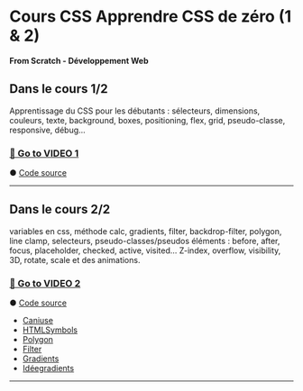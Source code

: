 # **Cours CSS** Apprendre CSS de zéro (1 & 2)
**From Scratch - Développement Web** 


## **Dans le cours 1/2**  

Apprentissage du CSS pour les débutants : sélecteurs, dimensions, couleurs, texte, background, boxes, positioning, flex, grid, pseudo-classe, responsive, débug… 

### [🔗 Go to VIDEO 1](https://youtu.be/HDobHQfbRbo)
● [Code source](https://github.com/JustFS/css-basics)

***

## **Dans le cours 2/2** 

variables en css, méthode calc, gradients, filter, backdrop-filter, polygon, line clamp, selecteurs, pseudo-classes/pseudos éléments : before, after, focus, placeholder, checked, active, visited… Z-index, overflow, visibility, 3D, rotate, scale et des animations.

### [🔗 Go to VIDEO 2](https://youtu.be/8yJw6OCJI4E)
● [Code source](https://github.com/JustFS/css-basics-...)

- [Caniuse](https://caniuse.com/css-backdrop-filter)
- [HTMLSymbols](https://www.toptal.com/designers/html...)
- [Polygon](https://bennettfeely.com/clippy/)
- [Filter](https://cssgenerator.org/filter-css-g...)
- [Gradients](https://cssgradient.io/)
- [Idéegradients](https://webgradients.com/) 

***

